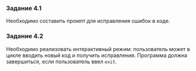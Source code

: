 ### Задание 4.1

Необходимо составить промпт для исправления ошибок в коде.

### Задание 4.2

Необходимо реализовать интерактивный режим: пользователь может в цикле вводить новый код и получить исправления. Программа должна завершиться, если пользователь ввел `exit`.